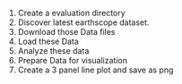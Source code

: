  1. Create a evaluation directory
 2. Discover latest earthscope dataset.
 3. Download those Data files
 4. Load these Data 
 5. Analyze these data
 6. Prepare Data for visualization
 7. Create a 3 panel line plot and save as png
